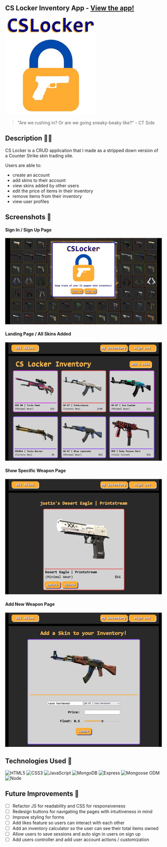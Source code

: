 ## CS Locker Inventory App - [View the app!](https://cs-locker-7353c5137766.herokuapp.com/)
![CS Locker Logo](./public/images/screenshots/CSlocker.jpg) 
>"Are we rushing in? Or are we going sneaky-beaky like?" - CT Side

## Description 🐱‍👤
CS Locker is a CRUD application that I made as a stripped down version of a Counter Strike skin trading site. 

Users are able to:
* create an account
* add skins to their account
* view skins added by other users
* edit the price of items in their inventory
* remove items from their inventory
* view user profiles

## Screenshots 🎥

#### Sign In / Sign Up Page
![sign in / up page](./public/images/screenshots/CSlockersignin.jpg)

#### Landing Page / All Skins Added
![CS Locker Logo](./public/images/screenshots/CSlockerlanding.jpg)

#### Show Specific Weapon Page
![CS Locker Logo](./public/images/screenshots/CSlockershow.jpg)

#### Add New Weapon Page
![CS Locker Logo](./public/images/screenshots/CSlockercreate.jpg)

## Technologies Used 🚀
![HTML5](https://img.shields.io/badge/-HTML5-05122A?style=flat&logo=html5)
![CSS3](https://img.shields.io/badge/-CSS-05122A?style=flat&logo=css3)
![JavaScript](https://img.shields.io/badge/-JavaScript-05122A?style=flat&logo=javascript)
![MongoDB](https://img.shields.io/badge/-MongoDB-05122A?style=flat&logo=mongodb)
![Express](https://img.shields.io/badge/-Express-05122A?style=flat&logo=express)
![Mongoose ODM](https://img.shields.io/badge/-Mongoose_ODM-05122A?style=flat&logo=mongodb)
![Node](https://img.shields.io/badge/-Node.js-05122A?style=flat&logo=node.js)

## Future Improvements 🌃
- [ ] Refactor JS for readability and CSS for responsiveness
- [ ] Redesign buttons for navigating the pages with intuitiveness in mind
- [ ] Improve styling for forms 
- [ ] Add likes feature so users can interact with each other
- [ ] Add an inventory calculator so the user can see their total items owned
- [ ] Allow users to save sessions and auto sign in users on sign up
- [ ] Add users controller and add user account actions / customization
